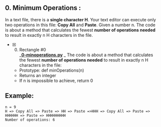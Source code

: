 ## 0. Minimum Operations :

In a text file, there is a **single character H**. Your text editor can execute only two operations in this file: **Copy All** and **Paste**. Given a number n.
The code is about a method that calculates the fewest **number of operations needed** to result in exactly n H characters in the file.

+ [x] 0. Rectangle #0<br/>_**[0-minoperations.py](0-minoperations.py)** _ The code is about a method that calculates the fewest **number of operations needed** to result in exactly n H characters in the file:
    + Prototype: def minOperations(n)
    + Returns an integer
    + If n is impossible to achieve, return 0


## Example:

    n = 9
    H => Copy All => Paste => HH => Paste =>HHH => Copy All => Paste => HHHHHH => Paste => HHHHHHHHH
    Number of operations: 6



